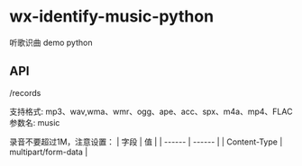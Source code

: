 # wx-identify-music-python
听歌识曲 demo python


## API

/records

支持格式:  mp3、wav,wma、wmr、ogg、ape、acc、spx、m4a、mp4、FLAC
参数名: music

录音不要超过1M，注意设置：
| 字段 | 值 |
| ------ | ------ |
| Content-Type | multipart/form-data |
